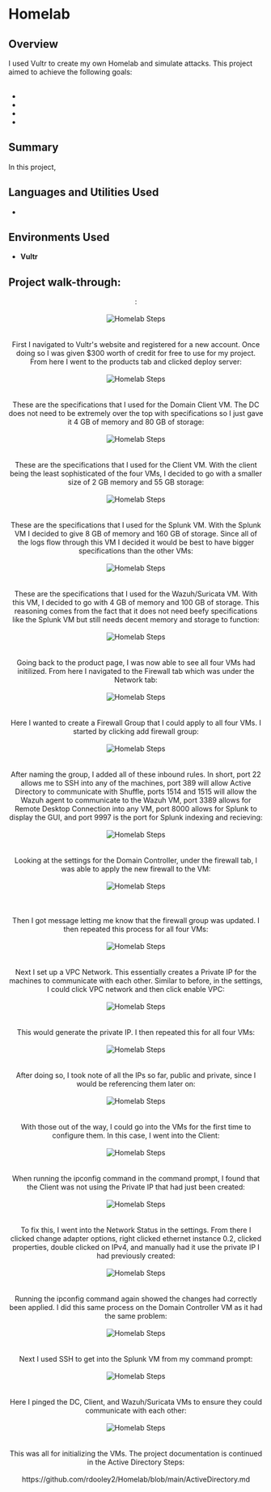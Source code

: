 <h1>Homelab</h1>


<h2>Overview</h2>
I used Vultr to create my own Homelab and simulate attacks. This project aimed to achieve the following goals:
<br><br>
<ul>
 <li></li>
 <li></li>
 <li></li>
 <li></li>
</ul>

<h2>Summary</h2>
In this project, 

<h2>Languages and Utilities Used</h2>

- <b></b>

<h2>Environments Used </h2>

- <b>Vultr</b>

<h2>Project walk-through:</h2>

<p align="center">
: <br/><br />
<img src="https://i.imgur.com/vPvZldE.png" alt="Homelab Steps">
<br />
<br />
<br />
First I navigated to Vultr's website and registered for a new account. Once doing so I was given $300 worth of credit for free to use for my project. From here I went to the products tab and clicked deploy server: <br/><br />
<img src="https://i.imgur.com/wxVl0SU.png" alt="Homelab Steps">
<br />
<br />
<br />
These are the specifications that I used for the Domain Client VM. The DC does not need to be extremely over the top with specifications so I just gave it 4 GB of memory and 80 GB of storage: <br/><br />
<img src="https://i.imgur.com/jpKUmlh.png" alt="Homelab Steps">
<br />
<br />
<br />
These are the specifications that I used for the Client VM. With the client being the least sophisticated of the four VMs, I decided to go with a smaller size of 2 GB memory and 55 GB storage: <br/><br />
<img src="https://i.imgur.com/JsgRKUz.png" alt="Homelab Steps">
<br />
<br />
<br />
These are the specifications that I used for the Splunk VM. With the Splunk VM I decided to give 8 GB of memory and 160 GB of storage. Since all of the logs flow through this VM I decided it would be best to have bigger specifications than the other VMs: <br/><br />
<img src="https://i.imgur.com/Y9FMSOn.png" alt="Homelab Steps">
<br />
<br />
<br />
These are the specifications that I used for the Wazuh/Suricata VM. With this VM, I decided to go with 4 GB of memory and 100 GB of storage. This reasoning comes from the fact that it does not need beefy specifications like the Splunk VM but still needs decent memory and storage to function: <br/><br />
<img src="https://i.imgur.com/tdbiygo.png" alt="Homelab Steps">
<br />
<br />
<br />
Going back to the product page, I was now able to see all four VMs had initilized. From here I navigated to the Firewall tab which was under the Network tab: <br/><br />
<img src="https://i.imgur.com/1oYINpt.png" alt="Homelab Steps">
<br />
<br />
<br />
Here I wanted to create a Firewall Group that I could apply to all four VMs. I started by clicking add firewall group: <br/><br />
<img src="https://i.imgur.com/ypHVddz.png" alt="Homelab Steps">
<br />
<br />
<br />
After naming the group, I added all of these inbound rules. In short, port 22 allows me to SSH into any of the machines, port 389 will allow Active Directory to communicate with Shuffle, ports 1514 and 1515 will allow the Wazuh agent to communicate to the Wazuh VM, port 3389 allows for Remote Desktop Connection into any VM, port 8000 allows for Splunk to display the GUI, and port 9997 is the port for Splunk indexing and recieving: <br/><br />
<img src="https://i.imgur.com/XhTcBB3.png" alt="Homelab Steps">
<br />
<br />
<br />
Looking at the settings for the Domain Controller, under the firewall tab, I was able to apply the new firewall to the VM: <br/><br />
<img src="https://i.imgur.com/VnT4YHp.png" alt="Homelab Steps">
<br />
<br />
<br />
<br />
Then I got message letting me know that the firewall group was updated. I then repeated this process for all four VMs: <br/><br />
<img src="https://i.imgur.com/Y2FcsIE.png" alt="Homelab Steps">
<br />
<br />
<br />
Next I set up a VPC Network. This essentially creates a Private IP for the machines to communicate with each other. Similar to before, in the settings, I could click VPC network and then click enable VPC: <br/><br />
<img src="https://i.imgur.com/I1gs3dH.png" alt="Homelab Steps">
<br />
<br />
<br />
This would generate the private IP. I then repeated this for all four VMs: <br/><br />
<img src="https://i.imgur.com/j7KhJ8i.png" alt="Homelab Steps">
<br />
<br />
<br /> 
After doing so, I took note of all the IPs so far, public and private, since I would be referencing them later on: <br/><br />
<img src="https://i.imgur.com/fi6CKLB.png" alt="Homelab Steps">
<br />
<br />
<br />
With those out of the way, I could go into the VMs for the first time to configure them. In this case, I went into the Client: <br/><br />
<img src="https://i.imgur.com/s37qx1g.png" alt="Homelab Steps">
<br />
<br />
<br />
When running the ipconfig command in the command prompt, I found that the Client was not using the Private IP that had just been created: <br/><br />
<img src="https://i.imgur.com/zFDlksc.png" alt="Homelab Steps">
<br />
<br />
<br />
To fix this, I went into the Network Status in the settings. From there I clicked change adapter options, right clicked ethernet instance 0.2, clicked properties, double clicked on IPv4, and manually had it use the private IP I had previously created: <br/><br />
<img src="https://i.imgur.com/3W5G5ma.png" alt="Homelab Steps">
<br />
<br />
<br />
Running the ipconfig command again showed the changes had correctly been applied. I did this same process on the Domain Controller VM as it had the same problem: <br/><br />
<img src="https://i.imgur.com/2i9eu0n.png" alt="Homelab Steps">
<br />
<br />
<br />
Next I used SSH to get into the Splunk VM from my command prompt: <br/><br />
<img src="https://i.imgur.com/HcNyM2p.png" alt="Homelab Steps">
<br />
<br />
<br />
Here I pinged the DC, Client, and Wazuh/Suricata VMs to ensure they could communicate with each other: <br/><br />
<img src="https://i.imgur.com/gnjGpFi.png" alt="Homelab Steps">
<br />
<br />
<br />
This was all for initializing the VMs. The project documentation is continued in the Active Directory Steps: <br/><br />
 https://github.com/rdooley2/Homelab/blob/main/ActiveDirectory.md

